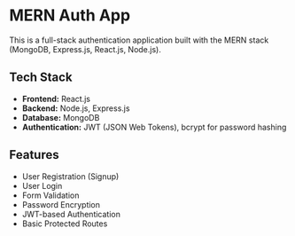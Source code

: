 # MERN Auth App

This is a full-stack authentication application built with the MERN stack (MongoDB, Express.js, React.js, Node.js).

## Tech Stack

- **Frontend:** React.js
- **Backend:** Node.js, Express.js
- **Database:** MongoDB
- **Authentication:** JWT (JSON Web Tokens), bcrypt for password hashing

## Features

- User Registration (Signup)
- User Login
- Form Validation
- Password Encryption
- JWT-based Authentication
- Basic Protected Routes
